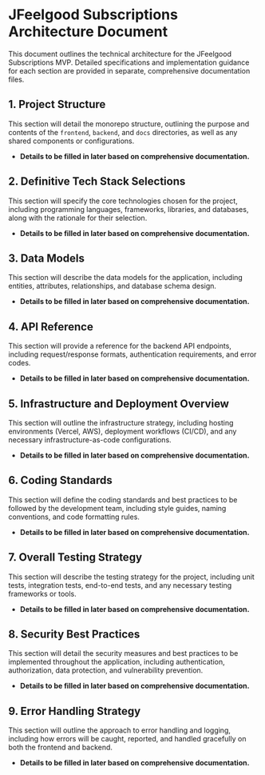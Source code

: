 # JFeelgood Subscriptions Architecture Document

This document outlines the technical architecture for the JFeelgood Subscriptions MVP. Detailed specifications and implementation guidance for each section are provided in separate, comprehensive documentation files.

## 1. Project Structure

This section will detail the monorepo structure, outlining the purpose and contents of the `frontend`, `backend`, and `docs` directories, as well as any shared components or configurations.

*   **Details to be filled in later based on comprehensive documentation.**

## 2. Definitive Tech Stack Selections

This section will specify the core technologies chosen for the project, including programming languages, frameworks, libraries, and databases, along with the rationale for their selection.

*   **Details to be filled in later based on comprehensive documentation.**

## 3. Data Models

This section will describe the data models for the application, including entities, attributes, relationships, and database schema design.

*   **Details to be filled in later based on comprehensive documentation.**

## 4. API Reference

This section will provide a reference for the backend API endpoints, including request/response formats, authentication requirements, and error codes.

*   **Details to be filled in later based on comprehensive documentation.**

## 5. Infrastructure and Deployment Overview

This section will outline the infrastructure strategy, including hosting environments (Vercel, AWS), deployment workflows (CI/CD), and any necessary infrastructure-as-code configurations.

*   **Details to be filled in later based on comprehensive documentation.**

## 6. Coding Standards

This section will define the coding standards and best practices to be followed by the development team, including style guides, naming conventions, and code formatting rules.

*   **Details to be filled in later based on comprehensive documentation.**

## 7. Overall Testing Strategy

This section will describe the testing strategy for the project, including unit tests, integration tests, end-to-end tests, and any necessary testing frameworks or tools.

*   **Details to be filled in later based on comprehensive documentation.**

## 8. Security Best Practices

This section will detail the security measures and best practices to be implemented throughout the application, including authentication, authorization, data protection, and vulnerability prevention.

*   **Details to be filled in later based on comprehensive documentation.**

## 9. Error Handling Strategy

This section will outline the approach to error handling and logging, including how errors will be caught, reported, and handled gracefully on both the frontend and backend.

*   **Details to be filled in later based on comprehensive documentation.**